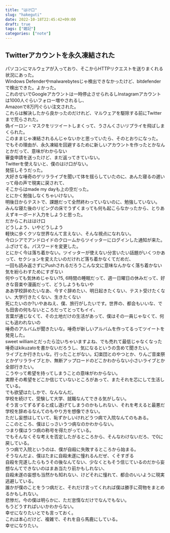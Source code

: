 ```yaml
---
title: "はけ口"
slug: "hakeguti"
date: 2022-10-18T22:45:42+09:00
draft: true
tags: ["雑記"]
categories: ["note"]
---
```


## Twitterアカウントを永久凍結された
パソコンにマルウェアが入っており、そこからHTTPリクエストを送りまくれる状況にあった。  
Windows Defenderやmalwarebytesじゃ検出できなかったけど、bitdefenderで検出できた。よかった。  
これのせいでGoogleアカウントは一時停止させられるしInstagramアカウントは1000人ぐらいフォロー増やされるし、  
Amazonで8万円ぐらい注文された。  
これらは解決したから良かったのだけれど、マルウェアを駆除する前にTwitterまで荒らされた。  
偽イーロン・マスクをリツイートしまくって、うさんくさいリプライを飛ばしまくられた。  
このままじゃ凍結されるんじゃないかと思っていたら、そのとおりになった。  
でもその理由が、永久凍結を回避するために新しいアカウントを作ったとかなんとかだって、意味がわからない  
審査申請を送ったけど、まだ返ってきていない。  
Twitterを使えないと、僕のはけ口がない。  
発狂しそうだった。  
大好きな唾奇のゲリラライブを聞いて体を揺らしていたのに、あんた寝るの遅いって母の声で現実に戻されて、  
そこからはmade my dayも上の空だった。  
とにかく勉強しなくちゃいけない。  
明後日からテストで、課題だって全然終わっていないのに、勉強していない。  
みんな寝た後のリビングの床でうずくまっても何も起こらなかったから、とりあえずキーボード入力をしようと思った。  
だからこれははけ口  
どうしよう、いやどうしよう  
軽快に歩くクソな世界なんて言えない、そんな視点になれない。  
今ロシアでアンドロイドのクロームからツイッターにログインした通知が来た。ふざけてる。パスワードを変更した。  
とにかく今は落ち着かない。ツイッターが使えない分言いたい話題がいくつかあって、セクションを変えたいのだけれど落ち着かなくてだめだ、  
一回も読み返さずにPushされるだろうこんな文に意味なんかなく落ち着かない気を紛らわすためにすぎない  
何やっても気休めじゃない?5, 6時間の睡眠だって、週一日曜日の休みだって、好きな音楽や漫画だって、どうしようもないや  
ああ学校辞めたいなあ、今すぐ辞めたい、明日起きたくない、テスト受けたくない、大学行きたくない、生きたくない  
死にたいのか?いやあねえ、僕、旅行がしたいです。世界の、都会もいいな、でも田舎の何もないところだってとってもイイ、  
言葉が通じなくて、その土地だけの生活があって、僕はその一員じゃなくて、何にも追われないの  
唾奇のアルバムが聞きたいな。唾奇が新しいアルバムを作ってるってツイートを発見した。  
sweet williamとだったら泣いちゃいますよね、でも売れて最低じゃなくなった唾奇はkikuzatoを書かないだろうし、気になるというの含めて聞きたい。  
ライブとか行きたいな。行ったことがない。幻楽団とのやつとか、りんご音楽祭とかゲリラライブとか、無断アップロードのどこかわからない小さいライブとか全部行きたい。  
こうやって希望を持ってしまうことの意味がわからない。  
実際その希望をどこか信じていないところがあって、またそれを芯にして生活している。  
でも欲望はたしかで、なんなんだ。  
学校を続けて、受験して大学、就職なんてできる気がしない。  
そう言ってずるずると成し遂げてしまうのかもしれない、それを考えると最悪だ  
学校を辞めるなんてのもやり方を想像できない。  
ただし妄想はしていて、恥ずかしいけれどうつ病で入院なんてのもある。  
ここのところ、僕はじっさいうつ病なのかわからない。  
つまり僕はうつ病の称号を得たがっている。  
でもそんなくそな考えを否定したがるところから、そんなわけないだろ、で0に戻している。  
うつ病で入院というのは、僕が自殺に失敗するところから始まる。  
そうなんだよ、僕はたまに自殺未遂に憧れるんだぜ、くそすぎる  
自殺を完遂したらもうその後なんてない、少なくともそう信じているのだから妄想なんてできないのはまあ当たり前かもしれない、  
自殺未遂の妄想も当然かも知れない、けどそれに憧れて、都合のいいように現実逃避している。  
誰かが僕のことをうつ病だと、それだけ言ってくれれば僕は勝手に荷物をまとめるかもしれない。  
悲惨だ。今の僕は明らかに、ただ怠惰なだけでなんでもない。  
もうどうすればいいかわからない。  
幸せになりたいとでも言っておく。  
これは本心だけど、複雑で、それを自ら馬鹿にしている。  
幸せになりたい。
